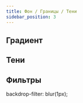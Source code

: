 ```yaml
---
title: Фон / Границы / Тени
sidebar_position: 3
---
```


## Градиент

## Тени

## Фильтры

backdrop-filter: blur(1px);
